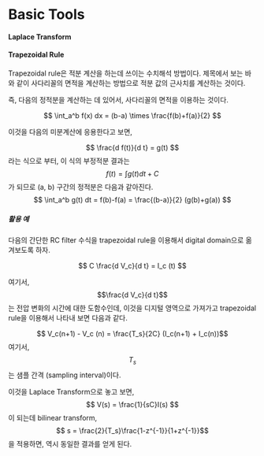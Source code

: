 # Basic Tools
#### Laplace Transform


#### Trapezoidal Rule

Trapezoidal rule은 적분 계산을 하는데 쓰이는 수치해석 방법이다. 제목에서 보는 바와 같이 사다리꼴의 면적을 계산하는 방법으로 적분 값의 근사치를 계산하는 것이다.

즉, 다음의 정적분을 계산하는 데 있어서, 사다리꼴의 면적을 이용하는 것이다.

$$ \int_a^b f(x) dx = (b-a) \times \frac{f(b)+f(a)}{2} $$

이것을 다음의 미분계산에 응용한다고 보면,

$$ \frac{d f(t)}{d t} = g(t) $$
라는 식으로 부터, 이 식의 부정적분 결과는
$$ f(t) = \int g(t) dt +C $$
가 되므로 (a, b) 구간의 정적분은 다음과 같아진다.
$$ \int_a^b g(t) dt = f(b)-f(a) = \frac{(b-a)}{2} (g(b)+g(a)) $$


##### 활용 예

다음의 간단한 RC filter 수식을 trapezoidal rule을 이용해서 digital domain으로 옮겨보도록 하자.

$$ C \frac{d V_c}{d t} = I_c (t) $$

여기서, $$\frac{d V_c}{d t}$$는 전압 변화의 시간에 대한 도함수인데, 이것을 디지털 영역으로 가져가고 trapezoidal rule을 이용해서 나타내 보면 다음과 같다.

$$ V_c(n+1) - V_c (n) = \frac{T_s}{2C} (I_c(n+1) + I_c(n))$$
여기서, $$ T_s $$는 샘플 간격 (sampling interval)이다.

이것을 Laplace Transform으로 놓고 보면,
$$ V(s) = \frac{1}{sC}I(s) $$
이 되는데 bilinear transform,
$$ s = \frac{2}{T_s}\frac{1-z^{-1}}{1+z^{-1}}$$
을 적용하면, 역시 동일한 결과를 얻게 된다.
